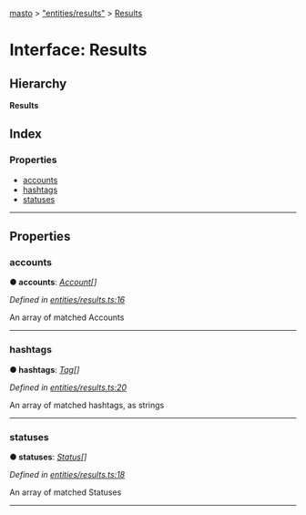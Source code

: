 [masto](../README.md) > ["entities/results"](../modules/_entities_results_.md) > [Results](../interfaces/_entities_results_.results.md)

# Interface: Results

## Hierarchy

**Results**

## Index

### Properties

* [accounts](_entities_results_.results.md#accounts)
* [hashtags](_entities_results_.results.md#hashtags)
* [statuses](_entities_results_.results.md#statuses)

---

## Properties

<a id="accounts"></a>

###  accounts

**● accounts**: *[Account](_entities_account_.account.md)[]*

*Defined in [entities/results.ts:16](https://github.com/neet/masto.js/blob/84b2118/src/entities/results.ts#L16)*

An array of matched Accounts

___
<a id="hashtags"></a>

###  hashtags

**● hashtags**: *[Tag](_entities_tag_.tag.md)[]*

*Defined in [entities/results.ts:20](https://github.com/neet/masto.js/blob/84b2118/src/entities/results.ts#L20)*

An array of matched hashtags, as strings

___
<a id="statuses"></a>

###  statuses

**● statuses**: *[Status](_entities_status_.status.md)[]*

*Defined in [entities/results.ts:18](https://github.com/neet/masto.js/blob/84b2118/src/entities/results.ts#L18)*

An array of matched Statuses

___


